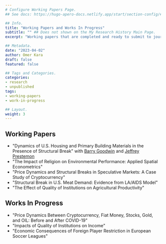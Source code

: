 ```yaml
---
# Configure Working Papers Page.
## See docs: https://hugo-apero-docs.netlify.app/start/section-config/#lists-of-pages

## Info.
title: "Working Papers and Works In Progress"
subtitle: "" ## Does not shown on the My Research History Main Page.
excerpt: "Working papers that are completed and ready to submit to journals and works in progress research that are either in theoretical or application stage." ## Shown on the My Research History Main Page, but does not shown on the Working Papers and Works In Progress Page.

## Metadata.
date: "2023-04-02"
author: Omer Kara
draft: false
featured: false

## Tags and Categories.
categories:
- research
- unpublished
tags:
- working-papers
- work-in-progress

## Layout.
weight: 3
---
```




## Working Papers
- "Dynamics of U.S. Housing and Primary Building Materials in the Presence of Structural Break" with [Barry Goodwin](https://cals.ncsu.edu/agricultural-and-resource-economics/people/barry-goodwin/) and [Jeffrey Prestemon](https://cnr.ncsu.edu/directory/jeffrey-p-prestemon/)
- "The Impact of Religion on Environmental Performance: Applied Spatial Econometrics"
- "Price Dynamics and Structural Breaks in Speculative Markets: A Case Study of Cryptocurrency"
- "Structural Break in U.S. Meat Demand: Evidence from LA/AIDS Model"
- "The Effect of Quality of Institutions on Agricultural Productivity"

## Works In Progress
- "Price Dynamics Between Cryptocurrency, Fiat Money, Stocks, Gold, and OIL: Before and After COVID-19"
- "Impacts of Quality of Institutions on Income"
- "Economic Consequences of Foreign Player Restriction in European Soccer Leagues"
